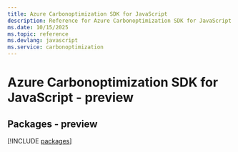 ```yaml
---
title: Azure Carbonoptimization SDK for JavaScript
description: Reference for Azure Carbonoptimization SDK for JavaScript
ms.date: 10/15/2025
ms.topic: reference
ms.devlang: javascript
ms.service: carbonoptimization
---
```

# Azure Carbonoptimization SDK for JavaScript - preview
## Packages - preview
[!INCLUDE [packages](carbonoptimization-index.md)]